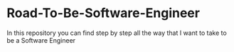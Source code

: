 # Road-To-Be-Software-Engineer
In this repository you can find step by step all the way that I want to take to be a Software Engineer

